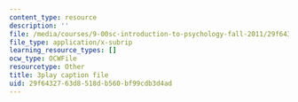 ```yaml
---
content_type: resource
description: ''
file: /media/courses/9-00sc-introduction-to-psychology-fall-2011/29f6432763d8518db560bf99cdb3d4ad_kD3CswjYb2E.vtt
file_type: application/x-subrip
learning_resource_types: []
ocw_type: OCWFile
resourcetype: Other
title: 3play caption file
uid: 29f64327-63d8-518d-b560-bf99cdb3d4ad
---
```

